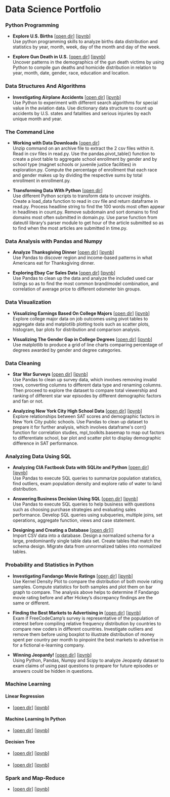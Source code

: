 # Data Science Portfolio

### Python Programming
- <b>Explore U.S. Births</b> [[open dir](https://github.com/llwang8/Data_Science_Portfolio/tree/master/PythonProgramming/Project_%20Explore%20U.S.%20Births)] [[ipynb](https://github.com/llwang8/Data_Science_Portfolio/blob/master/PythonProgramming/Project_%20Explore%20U.S.%20Births/Basics.ipynb)]\
Use python programming skills to analyze births data distribution and statistics by year, month, week, day of the month and day of the week.

- <b>Explore Gun Death in U.S.</b> [[open dir](https://github.com/llwang8/Data_Science_Portfolio/tree/master/PythonProgramming/Project_%20Exploring%20Gun%20Deaths%20in%20the%20US)] [[ipynb](https://github.com/llwang8/Data_Science_Portfolio/blob/master/PythonProgramming/Project_%20Exploring%20Gun%20Deaths%20in%20the%20US/Basics.ipynb)]\
Uncover patterns in the demographics of the gun death victims by using Python to compile gun deaths and homicide distribution in relation to year, month, date, gender, race, education and location.

### Data Structures And Algorithms
- <b>Investigating Airplane Accidents</b> [[open dir](https://github.com/llwang8/Data_Science_Portfolio/tree/master/DataStructuresAndAlgorithms/Project_%20Investigating%20Airplane%20Accidents)] [[ipynb](https://github.com/llwang8/Data_Science_Portfolio/blob/master/DataStructuresAndAlgorithms/Project_%20Investigating%20Airplane%20Accidents/Project_Investigating%20Airplane%20Accidents.ipynb)]\
Use Python to experiment with different search algorithms for special value in the aviation data.  Use dictionary data structure to count up accidents by U.S. states and fatalities and serious injuries by each unique month and year.

### The Command Line
- <b>Working with Data Downloads</b> [[open dir](https://github.com/llwang8/Data_Science_Portfolio/tree/master/CommandLine/Project_%20Working%20With%20Data%20Downloads)]\
Unzip command on an archive file to extract the 2 csv files within it.  Read in csv files in read.py.  Use the pandas.pivot_table() function to create a pivot table to aggregate school enrollment by gender and by school type (magnet schools or juvenile justice facilities) in exploration.py.  Compute the percentage of enrollment that each race and gender makes up by dividing the respective sums by total enrollment in enrollment.py.

- <b>Transforming Data With Python</b> [[open dir](https://github.com/llwang8/Data_Science_Portfolio/tree/master/CommandLine/Project_%20Transforming%20data%20with%20Python)]\
Use different Python scripts to transform data to uncover insights. Create a load_data function to read in csv file and return dataframe in read.py.  Process headline string to find the 100 words most often appear in headlines in count.py.  Remove subdomain and sort domains to find domains most often submitted in domain.py.  Use parse function from dateutil library‘s parser module to get hour of the article submitted so as to find when the most articles are submitted in time.py.

### Data Analysis with Pandas and Numpy
- <b>Analyze Thanksgiving Dinner</b> [[open dir](https://github.com/llwang8/Data_Science_Portfolio/tree/master/DataAnalysisWithPandasNumpy/Project_%20Analyzing%20Thanksgiving%20Dinner)] [[ipynb](https://github.com/llwang8/Data_Science_Portfolio/blob/master/DataAnalysisWithPandasNumpy/Project_%20Analyzing%20Thanksgiving%20Dinner/Basics.ipynb)]\
Use Pandas to discover region and income-based patterns in what Americans eat for Thanksgiving dinner.

- <b>Exploring Ebay Car Sales Data</b> [[open dir](https://github.com/llwang8/Data_Science_Portfolio/tree/master/DataAnalysisWithPandasNumpy/Project_%20Exploring%20Ebay%20Car%20Sales%20Data)] [[ipynb](https://github.com/llwang8/Data_Science_Portfolio/blob/master/DataAnalysisWithPandasNumpy/Project_%20Exploring%20Ebay%20Car%20Sales%20Data/Basics.ipynb)]\
Use Pandas to clean up the data and analyze the included used car listings so as to find the most common brand/model combination, and correlation of average price to different odometer bin groups.

### Data Visualization
- <b>Visualizing Earnings Based On College Majors</b> [[open dir](https://github.com/llwang8/Data_Science_Portfolio/tree/master/DataVisualization/Project_%20Visualizing%20Earnings%20Based%20On%20College%20Majors)] [[ipynb](https://github.com/llwang8/Data_Science_Portfolio/blob/master/DataVisualization/Project_%20Visualizing%20Earnings%20Based%20On%20College%20Majors/.ipynb_checkpoints/Basics-checkpoint.ipynb)]\
Explore college major data on job outcomes using pivot tables to aggregate data and matplotlib plotting tools such as scatter plots, histogram, bar plots for distribution and comparison analysis.

- <b>Visualizing The Gender Gap in College Degrees</b> [[open dir](https://github.com/llwang8/Data_Science_Portfolio/tree/master/DataVisualization/Project_%20Visualizing%20The%20Gender%20Gap%20In%20College%20Degrees)] [[ipynb](https://github.com/llwang8/Data_Science_Portfolio/blob/master/DataVisualization/Project_%20Visualizing%20The%20Gender%20Gap%20In%20College%20Degrees/Basics.ipynb)]\
Use matplotlib to produce a grid of line charts comparing percentage of degrees awarded by gender and degree categories.

### Data Cleaning
- <b>Star War Surveys</b> [[open dir](https://github.com/llwang8/Data_Science_Portfolio/tree/master/DataCleaning/Project_%20Star%20Wars%20Survey)] [[ipynb](https://github.com/llwang8/Data_Science_Portfolio/blob/master/DataCleaning/Project_%20Star%20Wars%20Survey/Basics.ipynb)]\
Use Pandas to clean up survey data, which involves removing invalid rows, converting columns to different data type and renaming columns.  Then proceed to explore the dataset to compare total viewership and ranking of different star war episodes by different demographic factors and fan or not.

- <b>Analyzing New York City High School Data</b> [[open dir](https://github.com/llwang8/Data_Science_Portfolio/tree/master/DataCleaning/Project_%20Analyzing%20NYC%20High%20School%20Data)] [[ipynb](https://github.com/llwang8/Data_Science_Portfolio/blob/master/DataCleaning/Project_%20Analyzing%20NYC%20High%20School%20Data/Schools.ipynb)]\
Explore relationships between SAT scores and demographic factors in New York City public schools.  Use Pandas to clean up dataset to prepare it for further analysis, which involves dataframe's corr() function for correlation studies, mpl_toolkits.basemap to map out factors to differentiate school, bar plot and scatter plot to display demographic difference in SAT performance.

### Analyzing Data Using SQL
- <b>Analyzing CIA Factbook Data with SQLite and Python</b> [[open dir](https://github.com/llwang8/Data_Science_Portfolio/tree/master/SQLdatabases/Project_%20Analyzing%20CIA%20Factbook%20Data%20Using%20SQLite%20and%20Python)] [[ipynb](https://github.com/llwang8/Data_Science_Portfolio/blob/master/SQLDatabases/Project_%20Analyzing%20CIA%20Factbook%20Data%20Using%20SQLite%20and%20Python/Basics.ipynb)]\
Use Pandas to execute SQL queries to summarize population statistics, find outliers, exam population density and explore ratio of water to land distribution.

- <b>Answering Business Decision Using SQL</b> [[open dir](https://github.com/llwang8/Data_Science_Portfolio/tree/master/SQLdatabases/Project_%20Answering%20Business%20Questions%20using%20SQL)] [[ipynb](https://github.com/llwang8/Data_Science_Portfolio/blob/master/SQLDatabases/Project_%20Answering%20Business%20Questions%20using%20SQL%20/Basics.ipynb)]\
Use Pandas to execute SQL queries to help business with questions such as
choosing purchase strategies and evaluating sales performance.   Develop SQL queries using subqueries, multiple joins, set operations, aggregate function, views and case statement.

- <b>Designing and Creating a Database</b> [[open dir](https://github.com/llwang8/Data_Science_Portfolio/tree/master/SQLdatabases/Project_%20Designing%20and%20Creating%20a%20Database)][]\
Import CSV data into a database.  Design a normalized schema for a large, predominantly single table data set.  Create tables that match the schema design.  Migrate data from unnormalized tables into normalized tables.

### Probability and Statistics in Python
- <b>Investigating Fandango Movie Ratings</b> [[open dir](https://github.com/llwang8/Data_Science_Portfolio/tree/master/ProbalityAndStatistics/Project_%20Investigating%20Fandango%20Movie%20Ratings)] [[ipynb](https://github.com/llwang8/Data_Science_Portfolio/blob/master/ProbalityAndStatistics/Project_%20Investigating%20Fandango%20Movie%20Ratings/Basics.ipynb)]\
Use Kernel Density Plot to compare the distribution of both movie rating samples.  Compute statistics for both samples and plot them on bar graph to compare.
The analysis above helps to determine if Fandango movie rating before and after Hickey’s discrepancy findings are the same or different.

- <b>Finding the Best Markets to Advertising in</b> [[open dir](https://github.com/llwang8/Data_Science_Portfolio/tree/master/ProbalityAndStatistics/Project_%20Finding%20the%20Best%20Markets%20to%20Advertise%20In)] [[ipynb](https://github.com/llwang8/Data_Science_Portfolio/blob/master/ProbalityAndStatistics/Project_%20Finding%20the%20Best%20Markets%20to%20Advertise%20In/Basics.ipynb)]\
Exam if FreeCodeCamp’s survey is representative of the population of interest before compiling relative frequency distribution by countries to compare new coders in different countries.  Investigate outliers and remove them before using boxplot to illustrate distribution of money spent per country per month to pinpoint the best markets to advertise in for a fictional e-learning company.

- <b>Winning Jeopardy!</b> [[open dir](https://github.com/llwang8/Data_Science_Portfolio/tree/master/ProbalityAndStatistics/Project_%20Winning%20Jeopardy)] [[ipynb](https://github.com/llwang8/Data_Science_Portfolio/blob/master/ProbalityAndStatistics/Project_%20Winning%20Jeopardy/Basics.ipynb)]\
Using Python, Pandas, Numpy and Scipy to analyze Jeopardy dataset to exam claims of using past questions to prepare for future episodes or answers could be hidden in questions.

### Machine Learning
#### Linear Regression
- [[open dir]()] [[ipynb]()]

#### Machine Learning In Python
- [[open dir]()] [[ipynb]()]

#### Decision Tree
- [[open dir]()] [[ipynb]()]

####
- [[open dir]()] [[ipynb]()]

### Spark and Map-Reduce
- [[open dir]()] [[ipynb]()]


